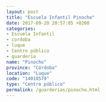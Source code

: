```yaml
---
layout: post
title: "Escuela Infantil Pinocho"
date: 2017-09-20 20:57:05 +0200
categories:
- Escuela Infantil
- cordoba
- luque
- Centro público
- guarderia
name: "Pinocho"
province: "Córdoba"
location: "Luque"
code: "14010579"
type: "Centro público"
permalink: /guarderias/pinocho.html
---
```

